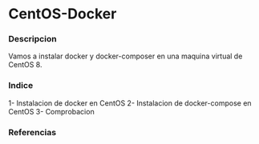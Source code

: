 # CentOS-Docker
### Descripcion
Vamos a instalar docker y docker-composer en una maquina virtual de CentOS 8.
### Indice
1- Instalacion de docker en CentOS
2- Instalacion de docker-compose en CentOS
3- Comprobacion
### Referencias
